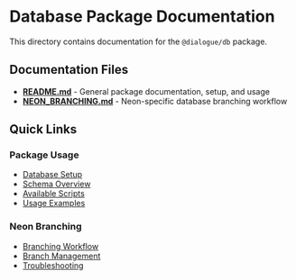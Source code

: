 # Database Package Documentation

This directory contains documentation for the `@dialogue/db` package.

## Documentation Files

- **[README.md](./README.md)** - General package documentation, setup, and usage
- **[NEON_BRANCHING.md](./NEON_BRANCHING.md)** - Neon-specific database branching workflow

## Quick Links

### Package Usage
- [Database Setup](./README.md#setup)
- [Schema Overview](./README.md#database-schema)
- [Available Scripts](./README.md#available-scripts)
- [Usage Examples](./README.md#usage)

### Neon Branching
- [Branching Workflow](./NEON_BRANCHING.md#daily-development-workflow)
- [Branch Management](./NEON_BRANCHING.md#advanced-neon-operations)
- [Troubleshooting](./NEON_BRANCHING.md#troubleshooting) 